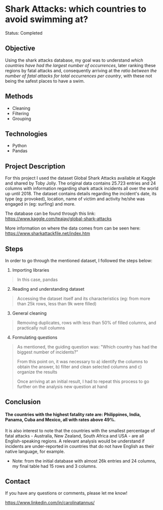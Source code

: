 # Shark Attacks: which countries to avoid swimming at?

Status: Completed

## Objective

Using the shark attacks database, my goal was to understand *which countries have had the largest number of occurrences*, later ranking these regions by fatal attacks and, consequently arriving at the *ratio between the number of fatal attacks for total occurrences per country*, with these not being the safest places to have a swim.

## Methods

  - Cleaning
  - Filtering
  - Grouping
  
## Technologies 

  - Python
  - Pandas

## Project Description

  For this project I used the dataset Global Shark Attacks available at Kaggle and shared by Toby Jolly. The original data contains 25.723 entries and 24 columns with information regarding shark attack incidents all over the world up until 2018. The dataset contains details regarding the incident's date, its type (eg: provoked), location, name of victim and activity he/she was engaged in (eg: surfing) and more.
  
  The database can be found through this link: <https://www.kaggle.com/teajay/global-shark-attacks>
  
  More information on where the data comes from can be seen here: <https://www.sharkattackfile.net/index.htm>

## Steps
  
  In order to go through the mentioned dataset, I followed the steps below:
  
  1) Importing libraries
  > In this case, pandas
  
  2) Reading and understanding dataset
  > Accessing the dataset itself and its characteristics (eg: from more than 25k rows, less than 9k were filled)
  
  3) General cleaning
  > Removing duplicates, rows with less than 50% of filled columns, and practically null columns
  
  4) Formulating questions
  > As mentioned, the guiding question was: "Which country has had the biggest number of incidents?"
  > 
  > From this point on, it was necessary to a) identify the columns to obtain the answer, b) filter and clean selected columns and c) organize the results
  > 
  > Once arriving at an initial result, I had to repeat this process to go further on the analysis new question at hand

## Conclusion
 
#### The countries with the highest fatality rate are: Philippines, India, Panama, Cuba and Mexico, all with rates above 49%. 

It is also interest to note that the countries with the smallest percentage of fatal attacks - Australia, New Zealand, South Africa and USA - are all English-speaking regions. A relevant analysis would be understand if incidents are under-reported in countries that do not have English as their native language, for example.
 
 * Note: from the initial database with almost 26k entries and 24 columns, my final table had 15 rows and 3 columns.

## Contact
  
  If you have any questions or comments, please let me know!
  
  https://www.linkedin.com/in/carolinatannus/
  
